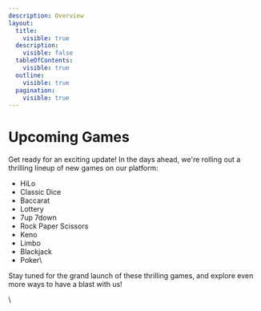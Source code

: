 ```yaml
---
description: Overview
layout:
  title:
    visible: true
  description:
    visible: false
  tableOfContents:
    visible: true
  outline:
    visible: true
  pagination:
    visible: true
---
```


# Upcoming Games

Get ready for an exciting update! In the days ahead, we're rolling out a thrilling lineup of new games on our platform:

* HiLo
* Classic Dice
* Baccarat
* Lottery
* 7up 7down
* Rock Paper Scissors
* Keno
* Limbo
* Blackjack
* Poker\


Stay tuned for the grand launch of these thrilling games, and explore even more ways to have a blast with us!

\
